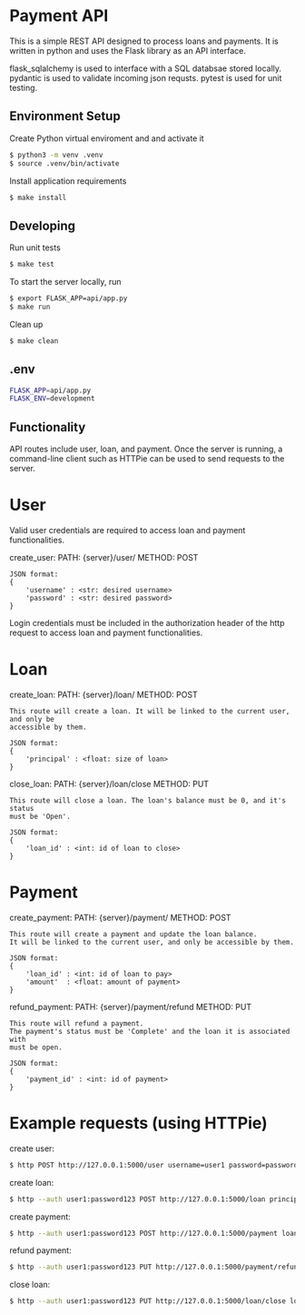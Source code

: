 # Payment API

This is a simple REST API designed to process loans and payments.
It is written in python and uses the Flask library as an API interface.

flask_sqlalchemy is used to interface with a SQL databsae stored locally.
pydantic is used to validate incoming json requsts.
pytest is used for unit testing.

## Environment Setup

Create Python virtual enviroment and and activate it

```bash
$ python3 -m venv .venv
$ source .venv/bin/activate
```

Install application requirements

```bash
$ make install
```

## Developing

Run unit tests

```bash
$ make test
```

To start the server locally, run

```bash
$ export FLASK_APP=api/app.py
$ make run
```

Clean up

```bash
$ make clean
```

## .env

```bash
FLASK_APP=api/app.py
FLASK_ENV=development
```

## Functionality

API routes include user, loan, and payment.
Once the server is running, a command-line client such as HTTPie can be used to
send requests to the server.

# User

Valid user credentials are required to access loan and payment functionalities.

create_user:
    PATH: {server}/user/
    METHOD: POST

    JSON format:
    {
        'username' : <str: desired username>
        'password' : <str: desired password>
    }

Login credentials must be included in the authorization header of the http request to access
loan and payment functionalities.

# Loan

create_loan:
    PATH: {server}/loan/
    METHOD: POST

    This route will create a loan. It will be linked to the current user, and only be
    accessible by them.

    JSON format:
    {
        'principal' : <float: size of loan>
    }

close_loan:
    PATH: {server}/loan/close
    METHOD: PUT

    This route will close a loan. The loan's balance must be 0, and it's status
    must be 'Open'.
    
    JSON format:
    {
        'loan_id' : <int: id of loan to close>
    }

# Payment

create_payment:
    PATH: {server}/payment/
    METHOD: POST

    This route will create a payment and update the loan balance. 
    It will be linked to the current user, and only be accessible by them.

    JSON format:
    {
        'loan_id' : <int: id of loan to pay>
        'amount'  : <float: amount of payment>
    }

refund_payment:
    PATH: {server}/payment/refund
    METHOD: PUT

    This route will refund a payment.
    The payment's status must be 'Complete' and the loan it is associated with
    must be open.

    JSON format:
    {
        'payment_id' : <int: id of payment>
    }

# Example requests (using HTTPie)

create user:
```bash
$ http POST http://127.0.0.1:5000/user username=user1 password=password123
```

create loan:
```bash
$ http --auth user1:password123 POST http://127.0.0.1:5000/loan principal=100
```

create payment:
```bash
$ http --auth user1:password123 POST http://127.0.0.1:5000/payment loan_id=1 amount=10
```

refund payment:
```bash
$ http --auth user1:password123 PUT http://127.0.0.1:5000/payment/refund payment_id=1
```

close loan:
```bash
$ http --auth user1:password123 PUT http://127.0.0.1:5000/loan/close loan_id=1
```